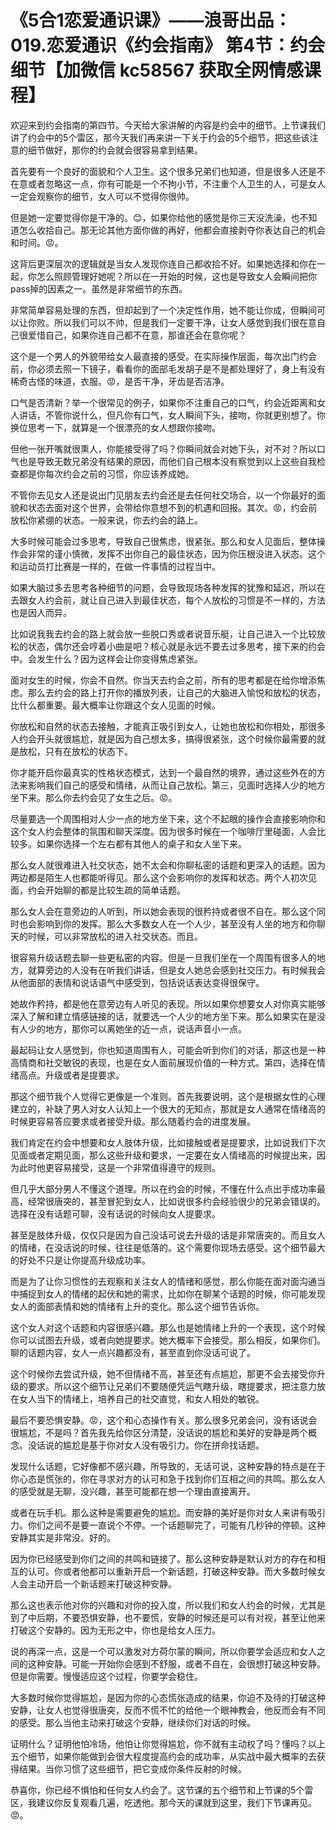 # 《5合1恋爱通识课》——浪哥出品：019.恋爱通识《约会指南》 第4节：约会细节【加微信 kc58567 获取全网情感课程】

欢迎来到约会指南的第四节。今天给大家讲解的内容是约会中的细节。上节课我们讲了约会中的5个雷区，那今天我们再来讲一下关于约会的5个细节，把这些该注意的细节做好，那你的约会就会很容易拿到结果。

首先要有一个良好的面貌和个人卫生。这个很多兄弟们也知道，但是很多人还是不在意或者忽略这一点，你有可能是一个不拘小节，不注重个人卫生的人，可是女人一定会观察你的细节，女人可以不觉得你很帅。

但是她一定要觉得你是干净的。😊，如果你给他的感觉是你三天没洗澡，也不知道怎么收拾自己。那无论其他方面你做的再好，他都会直接剥夺你表达自己的机会和时间。😡。

这背后更深层次的逻辑就是当女人发现你连自己都收拾不好。如果她选择和你在一起，你怎么照顾管理好她呢？所以在一开始的时候，这也是导致女人会瞬间把你pass掉的因素之一。虽然是非常细节的东西。

非常简单容易处理的东西，但却起到了一个决定性作用，她不能让你成，但瞬间可以让你败。所以我们可以不帅，但是我们一定要干净，让女人感觉到我们很在意自己很爱惜自己，如果你连自己都不在意，那谁还会在意你呢？

这个是一个男人的外貌带给女人最直接的感受。在实际操作层面，每次出门约会前，你必须去照一下镜子，看看你的面部毛发胡子是不是都处理好了，身上有没有稀奇古怪的味道，衣服。😡，是否干净，牙齿是否洁净。

口气是否清新？举一个很常见的例子，如果你不注重自己的口气，约会近距离和女人讲话，不管你说什么，但凡你有口气，女人瞬间下头，接吻，你就更别想了。你换位思考一下，就算是一个很漂亮的女人想跟你接吻。

但他一张开嘴就很熏人，你能接受得了吗？你瞬间就会对她下头，对不对？所以口气也是导致无数兄弟没有结果的原因，而他们自己根本没有察觉到以上这些自我检查都是你每次约会之前的习惯，你应该养成她。

不管你去见女人还是说出门见朋友去约会还是去任何社交场合，以一个你最好的面貌和状态去面对这个世界，会带给你意想不到的机遇和回报。其次。😡，约会前放松你紧绷的状态。一般来说，你去约会的路上。

大多时候可能会过多思考，导致自己很焦虑，很紧张。那么和女人见面后，整体操作会非常的谨小慎微，发挥不出你自己的最佳状态，因为你压根没进入状态。这个和运动员打比赛是一样的，在做一件事情的过程当中。

如果大脑过多去思考各种细节的问题，会导致现场各种发挥的犹豫和延迟，所以在去跟女人约会前，就让自己进入到最佳状态，每个人放松的习惯是不一样的，方法也是因人而异。

比如说我我去约会的路上就会放一些脱口秀或者说音乐艇，让自己进入一个比较放松的状态，偶尔还会哼着小曲是吧？核心就是永远不要去过多思考，接下来的约会中。会发生什么？因为这样会让你变得焦虑紧张。

面对女生的时候，你会不自然。你当天去约会之前，所有的思考都是在给你增添焦虑。那么去约会的路上打开你的播放列表，让自己的大脑进入愉悦和放松的状态，比什么都重要。最大概率让你跟这个女人见面的时候。

你放松和自然的状态去接触，才能真正吸引到女人，让她也放松和你相处，那很多人约会开头就很尴尬，就是因为自己想太多，搞得很紧张，这个时候你最需要的就是放松，只有在放松的状态下。

你才能开启你最真实的性格状态模式，达到一个最自然的境界，通过这些外在的方法来影响我们自己的感受和情绪，从而让自己放松。第三，见面时选择人少的地方坐下来。那么你去约会见了女生之后。😡。

尽量要选一个周围相对人少一点的地方坐下来，这个不起眼的操作会直接影响你和这个女人约会整体的氛围和聊天深度。因为很多时候在一个咖啡厅里碰面，人会比较多。如果你选择一个左右都有其他人的桌子和女人坐下来。

那么女人就很难进入社交状态，她不太会和你聊私密的话题和更深入的话题。因为两边都是陌生人也都能听得见。那么这个会影响你的发挥和状态。两个人初次见面，约会开始聊的都是比较生疏的简单话题。

那么女人会在意旁边的人听到，所以她会表现的很矜持或者很不自在。那么这个同时也会影响到你的发挥。那么大多数女人在一个人少，甚至没有人坐的地方和你聊天的时候，可以非常放松的进入社交状态。而且。

很容易升级话题去聊一些更私密的内容。但是一旦我们坐在一个周围有很多人的地方，就算旁边的人没有在听我们讲话，但是女人她总会感到社交压力。有时候我会从他面部的表情和说话语气中感受到，包括说话表达变得很保守。

她故作矜持，都是他在意旁边有人听见的表现。所以如果你想要女人对你真实能够深入了解和建立情感链接的话，就要选一个人少的地方坐下来。那么如果实在是没有人少的地方，那你可以离她坐的近一点，说话声音小一点。

最起码让女人感觉到，你也知道周围有人，可能会听到你们的对话，那这也是一种高情商和社交敏锐的表现，也是在女人面前展现价值的一种方式。第四，选择在情绪高点。升级或者是提要求。

那这个细节我个人觉得它更像是一个准则。首先我要说明，这个是根据女性的心理建立的，补缺了男人对女人认知上一个很大的无知点，那就是女人通常在情绪高的时候更容易答应要求或者接受升级。那么随着约会的进度发展。

我们肯定在约会中想要和女人肢体升级，比如接触或者是提要求，比如说我们下次见面或者定期见面，那么这些升级和要求，一定要在女人情绪高的时候提出来，因为此时他更容易接受，这是一个非常值得遵守的规则。

但几乎大部分男人不懂这个道理。所以在约会的时候，不懂在什么点出手成功率最高，经常很唐突的，甚至冒犯到女人，比如说很多约会经验很少的兄弟会错误的。选择在没有话题可聊，没有话说的时候向女人提要求。

甚至是肢体升级，仅仅只是因为自己没话可说去升级的话是非常唐突的。而且女人的情绪，在没话说的时候，往往是低落的。这个需要你现场去感受。这个细节最大的好处不只是让你提高升级成功率。

而是为了让你习惯性的去观察和关注女人的情绪和感觉，那么你能在面对面沟通当中捕捉到女人的情绪的起伏和她的需求，比如你在聊某个话题的时候，你可能发现女人的面部表情和她的情绪有上升的变化。那么这个细节告诉你。

这个女人对这个话题和内容很感兴趣。那么也是她情绪上升的一个表现，这个时候你可以试图去升级，或者向她提要求。她大概率下会接受。那么相反，如果你们。聊的话题内容，女人一点兴趣都没有，甚至直到你没话可说了。

这个时候你去尝试升级，她不但情绪不高，甚至还有点尴尬，那更不会去接受你升级的要求。所以这个细节让兄弟们不要随便凭运气瞎升级，瞎提要求，把注意力放在女人当下的情绪上，培养自己的社交直觉，和女人相处的敏锐。

最后不要恐惧安静。😡，这个和心态操作有关。那么很多兄弟会问，没有话说会很尴尬，不是吗？首先我先给你区分清楚，没话说的尴尬和美好的安静是两个概念。没话说的尴尬是基于你对女人没有吸引力。你在拼命找话题。

发现什么话题，它好像都不感兴趣，所导致的，无话可说，这种安静的特点是在于你心态是慌张的，你在寻求对方的认可和急于找到你们互相之间的共鸣。那么女人的感受就是无聊，没兴趣，甚至可能都在想一个理由直接离开。

或者在玩手机。那么这种是需要避免的尴尬。而安静的美好是你对女人来讲有吸引力。你们之间不是要一直说个不停。一个话题聊完了，可能有几秒钟的停顿。这种安静其实是非常没。好的。

因为你已经感受到你们之间的共鸣和链接了。那么这种安静是默认对方的存在和相互的认可。你或者他都可以重新开启一个新话题，打破这种安静。而大多数时候女人会主动开启一个新话题来打破这种安静。

那么这也表示他对你的兴趣和对你的投入度，所以我们和女人约会的时候，尤其是到了中后期，不要恐惧安静，也不要慌，安静的时候还是可以有对视，甚至让他来打破这个安静的。因为无形之中，你也是给女人压力。

说的再深一点，这是一个可以激发对方荷尔蒙的瞬间，所以你要学会适应和女人之间的这种安静。可能一开始你会感到不舒服，或者不自在，会很想打破这种安静。但是你需要。慢慢适应这个过程，你要学会稳住。

大多数时候你觉得尴尬，是因为你的心态慌张造成的结果，你迫不及待的打破这种安静，让女人也觉得很唐突，反而不慌不忙的给他一个眼神教会，他反而会有不同的感受。那么当他主动来打破这个安静，继续你们对话的时候。

证明什么？证明他怕冷场，他怕让你觉得尴尬，你不就有主动权了吗？懂吗？以上五个细节，如果你能做到会很大程度提高约会的成功率，从实战中最大概率的去获得结果。当你习惯了这些细节，把它变成你条件反射的时候。

恭喜你，你已经不惧怕和任何女人约会了。这节课的五个细节和上节课的5个雷区，我建议你反复观看几遍，吃透他。那今天的课就到这里，我们下节课再见。😡。

